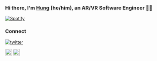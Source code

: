 ### Hi there, I'm [Hung][website] (he/him), an AR/VR Software Engineer 👋🥽

[![Spotify](https://now-playing-codestackr.vercel.app/api/spotify-playing)](https://open.spotify.com/user/hungpokemon)

### Connect 
[![twitter](https://img.shields.io/twitter/follow/hungthewin?color=1DA1F2&logo=twitter&style=for-the-badge)](https://twitter.com/intent/follow?original_referer=https%3A%2F%2Fgithub.com%2Fhungthewin&screen_name=hungthewin)

[<img align="left" alt="hnguyen094 | LinkedIn" width="22px" src="https://simpleicons.org/icons/linkedin.svg" style="color: white;"/>][linkedin]
[<img align="left" alt="hnguyen094 | Polywork" width="22px" src="https://simpleicons.org/icons/polywork.svg" />][polywork]

<!--
**hnguyen094/hnguyen094** is a ✨ _special_ ✨ repository because its `README.md` (this file) appears on your GitHub profile.

Here are some ideas to get you started:

- 🔭 I’m currently working on ...
- 🌱 I’m currently learning ...
- 👯 I’m looking to collaborate on ...
- 🤔 I’m looking for help with ...
- 💬 Ask me about ...
- 📫 How to reach me: ...
- 😄 Pronouns: ...
- ⚡ Fun fact: ...
-->

[website]: https://hnguyen094.github.io/
[twitter]: https://twitter.com/hungthewin
[linkedin]: https://www.linkedin.com/in/hung-the-nguyen
[polywork]: https://www.polywork.com/hungthewin
